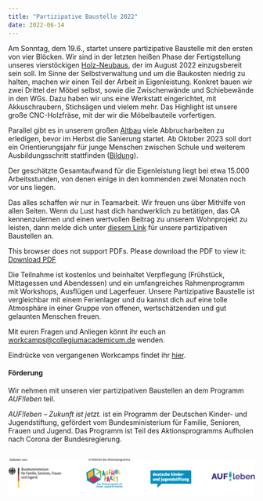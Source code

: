 ```yaml
---
title: "Partizipative Baustelle 2022"
date: 2022-06-14
---
```


Am Sonntag, dem 19.6., startet unsere partizipative Baustelle mit den ersten von vier Blöcken.
Wir sind in der letzten heißen Phase der Fertigstellung unseres vierstöckigen [Holz-Neubaus](../neubau), der im August 2022 einzugsbereit sein soll.
Im Sinne der Selbstverwaltung und um die Baukosten niedrig zu halten, machen wir einen Teil der Arbeit in Eigenleistung.
Konkret bauen wir zwei Drittel der Möbel selbst, sowie die Zwischenwände und Schiebewände in den WGs.
Dazu haben wir uns eine Werkstatt eingerichtet, mit Akkuschraubern, Stichsägen und vielem mehr. 
Das Highlight ist unsere große CNC-Holzfräse, mit der wir die Möbelbauteile vorfertigen.

Parallel gibt es in unserem großen [Altbau](../altbauten) viele Abbrucharbeiten zu erledigen, bevor im Herbst die Sanierung startet.
Ab Oktober 2023 soll dort ein Orientierungsjahr für junge Menschen zwischen Schule und weiterem Ausbildungsschritt stattfinden ([Bildung](../bildung)).

Der geschätzte Gesamtaufwand für die Eigenleistung liegt bei etwa 15.000 Arbeitsstunden, von denen einige in den kommenden 
zwei Monaten noch vor uns liegen.

Das alles schaffen wir nur in Teamarbeit. Wir freuen uns über Mithilfe von allen Seiten.
Wenn du Lust hast dich handwerklich zu betätigen, das CA kennenzulernen und einen wertvollen Beitrag zu unserem
Wohnprojekt zu leisten, dann melde dich unter [diesem Link](https://erhebung.de/zu/3OEdX0kAZ/Workcamps_im_Sommer_2022/) für unsere partizipativen Baustellen an. 

<object data="Ankuendigung_Sommerworkcamps_2022_aufleben_small.pdf" type="application/pdf" width="100%" height="100%"> This browser does not support PDFs. Please download the PDF to view it: <a href="Ankuendigung_Sommerworkcamps_2022_aufleben_small.pdf">Download PDF</a></object>

Die Teilnahme ist kostenlos und beinhaltet Verpflegung (Frühstück, Mittagessen und Abendessen) und ein umfangreiches Rahmenprogramm mit Workshops, Ausflügen und Lagerfeuer.
Unsere Partizipative Baustelle ist vergleichbar mit einem Ferienlager und du kannst dich auf eine tolle Atmosphäre in einer Gruppe von offenen, wertschätzenden und gut gelaunten Menschen freuen.

Mit euren Fragen und Anliegen könnt ihr euch an <a href="mailto:workcamps@collegiumacademicum.de">workcamps@collegiumacademicum.de</a> wenden.

Eindrücke von vergangenen Workcamps findet ihr [hier](../summerschool).

#### Förderung

Wir nehmen mit unseren vier partizipativen Baustellen an dem Programm *AUF!leben* teil. 

*AUF!leben – Zukunft ist jetzt.* ist ein Programm der Deutschen Kinder- und Jugendstiftung, gefördert
vom Bundesministerium für Familie, Senioren, Frauen und Jugend. Das Programm ist Teil des Aktionsprogramms Aufholen nach Corona der Bundesregierung.

<br>

<a href="https://www.auf-leben.org/">
         <img alt="Logos: BMFSFJ Corona Aufholpaket DKJS AUF!leben" src="BMFSFJ_Corona_Aufholpaket_4er_Logo_DKJS+Aufleben_RGB.jpg">
</a>
